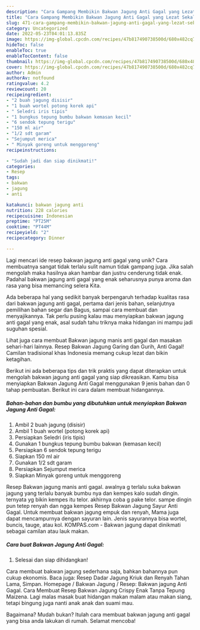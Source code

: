 ```yaml
---
description: "Cara Gampang Membikin Bakwan Jagung Anti Gagal yang Lezat Sekali"
title: "Cara Gampang Membikin Bakwan Jagung Anti Gagal yang Lezat Sekali"
slug: 471-cara-gampang-membikin-bakwan-jagung-anti-gagal-yang-lezat-sekali
category: Uncategorized
date: 2022-05-23T04:01:13.835Z
image: https://img-global.cpcdn.com/recipes/47b817490738500d/680x482cq70/bakwan-jagung-anti-gagal-foto-resep-utama.jpg
hideToc: false
enableToc: true
enableTocContent: false
thumbnail: https://img-global.cpcdn.com/recipes/47b817490738500d/680x482cq70/bakwan-jagung-anti-gagal-foto-resep-utama.jpg
cover: https://img-global.cpcdn.com/recipes/47b817490738500d/680x482cq70/bakwan-jagung-anti-gagal-foto-resep-utama.jpg
author: Admin
authorAv: notfound
ratingvalue: 4.2
reviewcount: 20
recipeingredient:
- "2 buah jagung disisir"
- "1 buah wortel potong korek api"
- " Seledri iris tipis"
- "1 bungkus tepung bumbu bakwan kemasan kecil"
- "6 sendok tepung terigu"
- "150 ml air"
- "1/2 sdt garam"
- "Sejumput merica"
- " Minyak goreng untuk menggoreng"
recipeinstructions:

- "Sudah jadi dan siap dinikmati!"
categories:
- Resep
tags:
- bakwan
- jagung
- anti

katakunci: bakwan jagung anti 
nutrition: 228 calories
recipecuisine: Indonesian
preptime: "PT25M"
cooktime: "PT44M"
recipeyield: "2"
recipecategory: Dinner

---
```





Lagi mencari ide resep bakwan jagung anti gagal yang unik? Cara membuatnya sangat tidak terlalu sulit namun tidak gampang juga. Jika salah mengolah maka hasilnya akan hambar dan justru cenderung tidak enak. Padahal bakwan jagung anti gagal yang enak seharusnya punya aroma dan rasa yang bisa memancing selera Kita.





Ada beberapa hal yang sedikit banyak berpengaruh terhadap kualitas rasa dari bakwan jagung anti gagal, pertama dari jenis bahan, selanjutnya pemilihan bahan segar dan Bagus, sampai cara membuat dan menyajikannya. Tak perlu pusing kalau mau menyiapkan bakwan jagung anti gagal yang enak,      asal sudah tahu triknya maka hidangan ini mampu jadi suguhan spesial.














Lihat juga cara membuat Bakwan jagung manis anti gagal dan masakan sehari-hari lainnya. Resep Bakwan Jagung Garing dan Gurih, Anti Gagal! Camilan tradisional khas Indonesia memang cukup lezat dan bikin ketagihan.






Berikut ini ada beberapa tips dan trik praktis yang dapat diterapkan untuk mengolah bakwan jagung anti gagal yang siap dikreasikan. Kamu bisa menyiapkan Bakwan Jagung Anti Gagal menggunakan 9 jenis bahan dan 0 tahap pembuatan. Berikut ini cara dalam membuat hidangannya.

<!--inarticleads1-->

##### Bahan-bahan dan bumbu yang dibutuhkan untuk menyiapkan Bakwan Jagung Anti Gagal:

1. Ambil 2 buah jagung (disisir)
1. Ambil 1 buah wortel (potong korek api)
1. Persiapkan  Seledri (iris tipis)
1. Gunakan 1 bungkus tepung bumbu bakwan (kemasan kecil)
1. Persiapkan 6 sendok tepung terigu
1. Siapkan 150 ml air
1. Gunakan 1/2 sdt garam
1. Persiapkan Sejumput merica
1. Siapkan  Minyak goreng untuk menggoreng


Resep Bakwan jagung manis anti gagal. awalnya g terlalu suka bakwan jagung yang terlalu banyak bumbu nya dan kempes kalo sudah dingin. ternyata yg bikin kempes itu telor. akhirnya coba g pake telor. sampe dingin pun tetep renyah dan ngga kempes Resep Bakwan Jagung Sayur Anti Gagal. Untuk membuat bakwan jagung empuk dan renyah, Mama juga dapat mencampurnya dengan sayuran lain. Jenis sayurannya bisa wortel, buncis, tauge, atau kol. KOMPAS.com - Bakwan jagung dapat dinikmati sebagai camilan atau lauk makan. 

<!--inarticleads2-->

##### Cara buat Bakwan Jagung Anti Gagal:


1. Selesai dan siap dihidangkan!

Cara membuat bakwan jagung sederhana saja, bahkan bahannya pun cukup ekonomis. Baca juga: Resep Dadar Jagung Kriuk dan Renyah Tahan Lama, Simpan. Homepage / Bakwan Jagung / Resep: Bakwan jagung Anti Gagal. Cara Membuat Resep Bakwan Jagung Crispy Enak Tanpa Tepung Maizena. Lagi malas masak buat hidangan makan malam atau makan siang, tetapi bingung juga nanti anak anak dan suami mau. 

Bagaimana? Mudah bukan? Itulah cara membuat bakwan jagung anti gagal yang bisa anda lakukan di rumah. Selamat mencoba!
